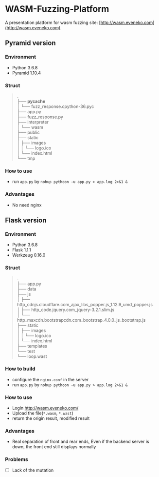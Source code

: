 # WASM-Fuzzing-Platform
A presentation platform for wasm fuzzing
site: [http://wasm.eveneko.com](http://wasm.eveneko.com)

## Pyramid version

### Environment
- Python 3.6.8
- Pyramid 1.10.4

### Struct
> .  
├── __pycache__  
│   └── fuzz_response.cpython-36.pyc  
├── app.py  
├── fuzz_response.py  
├── interpreter  
│   └── wasm  
├── public  
├── static  
│   ├── images  
│   │   └── logo.ico  
│   └── index.html  
└── tmp  

### How to use
- run `app.py` by `nohup pythoon -u app.py > app.log 2>&1 &`

### Advantages
- No need nginx

## Flask version

### Environment
- Python 3.6.8
- Flask 1.1.1
- Werkzeug 0.16.0

### Struct
> .  
├── app.py  
├── data  
├── js  
│   ├── http_cdnjs.cloudflare.com_ajax_libs_popper.js_1.12.9_umd_popper.js  
│   ├── http_code.jquery.com_jquery-3.2.1.slim.js  
│   └── http_maxcdn.bootstrapcdn.com_bootstrap_4.0.0_js_bootstrap.js  
├── static  
│   ├── images  
│   │   └── logo.ico  
│   └── index.html  
├── templates  
└── test  
    └── loop.wast  

### How to build
- configure the `nginx.conf` in the server
- run `app.py` by `nohup pythoon -u app.py > app.log 2>&1 &`

### How to use
- Login http://wasm.eveneko.com/
- Upload the file(`*.wasm`, `*.wast`)
- return the origin result, modified result

### Advantages
- Real separation of front and rear ends, Even if the backend server is down, the front end still displays normally

### Problems
- [ ] Lack of the mutation

